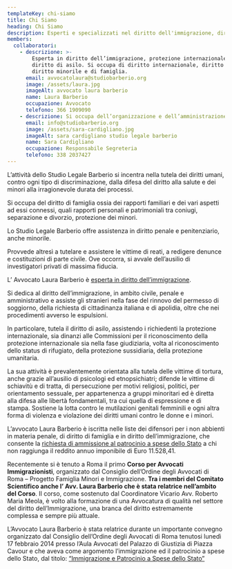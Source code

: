 ```yaml
---
templateKey: chi-siamo
title: Chi Siamo
heading: Chi Siamo
description: Esperti e specializzati nel diritto dell'immigrazione, diritto di asilo, protezione internazionale e nel diritto di famiglia
members:
  collaboratori:
    - descrizione: >-
        Esperta in diritto dell’immigrazione, protezione internazionale e
        diritto di asilo. Si occupa di diritto internazionale, diritto penale,
        diritto minorile e di famiglia.
      email: avvocatolaura@studiobarberio.org
      image: /assets/laura.jpg
      imageAlt: avvocato laura barberio
      name: Laura Barberio
      occupazione: Avvocato
      telefono: 366 1909090
    - descrizione: Si occupa dell’organizzazione e dell’amministrazione dello studio.
      email: info@studiobarberio.org
      image: /assets/sara-cardigliano.jpg
      imageAlt: sara cardigliano studio legale barberio
      name: Sara Cardigliano
      occupazione: Responsabile Segreteria
      telefono: 338 2037427
---
```

L’attività dello Studio Legale Barberio si incentra nella tutela dei diritti umani, contro ogni tipo di discriminazione, dalla difesa del diritto alla salute e dei minori alla irragionevole durata dei processi.

Si occupa del diritto di famiglia ossia dei rapporti familiari e dei vari aspetti ad essi connessi, quali rapporti personali e patrimoniali tra coniugi, separazione e divorzio, protezione dei minori.

Lo Studio Legale Barberio offre assistenza in diritto penale e penitenziario, anche minorile.


Provvede altresì a tutelare e assistere le vittime di reati, a redigere denunce e costituzioni di parte civile. Ove occorra, si avvale dell’ausilio di investigatori privati di massima fiducia.

L’ Avvocato Laura Barberio è [esperta in diritto dell’immigrazione](/assets/esperto-in_barberio.pdf).

Si dedica al diritto dell’immigrazione, in ambito civile, penale e amministrativo e assiste gli stranieri nella fase del rinnovo del permesso di soggiorno, della richiesta di cittadinanza italiana e di apolidia, oltre che nei procedimenti avverso le espulsioni.

In particolare, tutela il diritto di asilo, assistendo i richiedenti la protezione internazionale, sia dinanzi alle Commissioni per il riconoscimento della protezione internazionale sia nella fase giudiziaria, volta al riconoscimento dello status di rifugiato, della protezione sussidiaria, della protezione umanitaria.

La sua attività è prevalentemente orientata alla tutela delle vittime di tortura, anche grazie all’ausilio di psicologi ed etnopsichiatri; difende le vittime di schiavitù e di tratta, di persecuzione per motivi religiosi, politici, per orientamento sessuale, per appartenenza a gruppi minoritari ed è diretta alla difesa alle libertà fondamentali, tra cui quella di espressione e di stampa. Sostiene la lotta contro le mutilazioni genitali femminili e ogni altra forma di violenza e violazione dei diritti umani contro le donne e i minori.

L’avvocato Laura Barberio è iscritta nelle liste dei difensori per i non abbienti in materia penale, di diritto di famiglia e in diritto dell’immigrazione, che consente la [richiesta di ammissione al patrocinio a spese dello Stato](http://www.giustizia.it/giustizia/it/mg_3_7_2.wp) a chi non raggiunga il reddito annuo imponibile di Euro 11.528,41.

Recentemente si è tenuto a Roma il primo **Corso per Avvocati Immigrazionisti**, organizzato dal Consiglio dell’Ordine degli Avvocati di Roma – Progetto Famiglia Minori e Immigrazione. **Tra i membri del Comitato Scientifico anche l’ Avv. Laura Barberio che è stata relatrice nell’ambito del Corso**. Il corso, come sostenuto dal Coordinatore Vicario Avv. Roberto Maria Meola, è volto alla formazione di una Avvocatura di qualità nel settore del diritto dell’Immigrazione, una branca del diritto estremamente complessa e sempre più attuale.

L’Avvocato Laura Barberio è stata relatrice durante un importante convegno organizzato dal Consiglio dell’Ordine degli Avvocati di Roma tenutosi lunedì 17 febbraio 2014 presso l’Aula Avvocati del Palazzo di Giustizia di Piazza Cavour e che aveva come argomento l’immigrazione ed il patrocinio a spese dello Stato, dal titolo: [“Immigrazione e Patrocinio a Spese dello Stato”](http://www.ordineavvocatiroma.it/Documenti/20-2014.pdf)